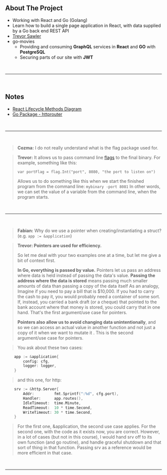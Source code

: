 ## About The Project

- Working with React and Go (Golang)
- Learn how to build a single page application in React, with data supplied by a Go back end REST API
- [Trevor Sawler](https://github.com/tsawler)
- go-movies
  - Providing and consuming **GraphQL** services in **React** and **GO** with **PostgreSQL**
  - Securing parts of our site with **JWT**

&nbsp;

---

&nbsp;

## Notes

- [React Lifecycle Methods Diagram](https://projects.wojtekmaj.pl/react-lifecycle-methods-diagram/)
- [Go Package - httprouter](https://github.com/julienschmidt/httprouter)

&nbsp;

---

&nbsp;

> **Cozma:** I do not really understand what is the flag package used for.

> **Trevor:** It allows us to pass command line [flags](https://pkg.go.dev/flag) to the final binary. For example, something like this:
>
> `var portFlag = flag.Int("port", 8080, "the port to listen on")`
>
> Allows us to do something like this when we start the finished program from the command line: `mybinary -port 8081`
> In other words, we can set the value of a variable from the command line, when the program starts.

&nbsp;

---

&nbsp;

> **Fabian:** Why do we use a pointer when creating/instantiating a struct? (e.g. `app := &application`)

> **Trevor: Pointers are used for efficiency.**
>
> So let me deal with your two examples one at a time, but let me give a bit of context first.
>
> **In Go, everything is passed by value.** Pointers let us pass an address where data is held instead of passing the data's value. **Passing the address where the data is stored** means passing much smaller amounts of data than passing a copy of the data itself As an analogy, Imagine if you need to pay a bill that is $10,000. If you had to carry the cash to pay it, you would probably need a container of some sort. If, instead, you carried a bank draft (or a cheque) that pointed to the bank account where that money is stored, you could carry that in one hand. That's the first argument/use case for pointers.
>
> **Pointers also allow us to avoid changing data unintentionally**, and so we can access an actual value in another function and not just a copy of it when we want to mutate it . This is the second argument/use case for pointers.

> You ask about these two cases:

```go
	app := &application{
		config: cfg,
		logger: logger,
	}
```

> and this one, for http:

```go
	srv := &http.Server{
		Addr:         fmt.Sprintf(":%d", cfg.port),
		Handler:      app.routes(),
		IdleTimeout:  time.Minute,
		ReadTimeout:  10 * time.Second,
		WriteTimeout: 30 * time.Second,
	}
```

> For the first one, &application, the second use case applies. For the second one, with the code as it exists now, you are correct. However, in a lot of cases (but not in this course), I would hand srv off to its own function (and go routine), and handle graceful shutdown and that sort of thing in that function. Passing srv as a reference would be more efficient in that case.

&nbsp;

---

&nbsp;
